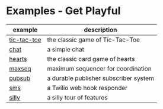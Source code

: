 # Examples - Get Playful

| example | description |
| --- | ---- |
 | [tic-tac-toe](./tic-tac-toe.md) | the classic game of Tic-Tac-Toe |
| [chat](./chat.md) | a simple chat |
| [hearts](./hearts.md) | the classic card game of hearts |
| [maxseq](./maxseq.md) | maximum sequencer for coordination |
| [pubsub](./pubsub.md) | a durable publisher subscriber system |
| [sms](./sms.md) | a Twilio web hook responder |
| [silly](./silly.md) | a silly tour of features |

